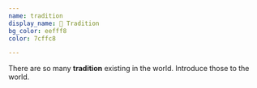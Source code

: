 ```yaml
---
name: tradition
display_name: 🎪 Tradition
bg_color: eefff8
color: 7cffc8

---
```

There are so many **tradition** existing in the world. Introduce those to the world. 
